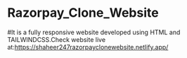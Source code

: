 # Razorpay_Clone_Website 
#It is a fully responsive website developed using HTML and TAILWINDCSS.Check website live at:https://shaheer247razorpayclonewebsite.netlify.app/

